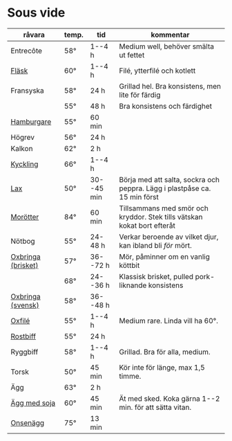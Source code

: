 # Sous vide

<!-- Spara filen med CMD+K S för att undvika automatformattering. Justera kolumnbrytningar genom antalet minustecken under rubrikerna. -->

| **råvara**           | **temp.** | **tid**        | **kommentar**                               |
| -------------------- | --------- | -------------- | ------------------------------------------- |
| Entrecôte                 | 58°       | 1--4 h     | Medium well, behöver smälta ut fettet                                     |
| [Fläsk][]                 | 60°       | 1--4 h     | Filé, ytterfilé och kotlett                                               |
| Fransyska                 | 58°       | 24 h       | Grillad hel. Bra konsistens, men lite för färdig                          |
|                           | 55°       | 48 h       | Bra konsistens och färdighet                                              |
| [Hamburgare][]            | 55°       | 60 min     |                                                                           |
| Högrev                    | 56°       | 24 h       |                                                                           |
| Kalkon                    | 62°       | 2 h        |                                                                           |
| [Kyckling][]              | 66°       | 1--4 h     |                                                                           |
| [Lax][]                   | 50°       | 30--45 min | Börja med att salta, sockra och peppra. Lägg i plastpåse ca. 15 min först |
| [Morötter][]              | 84°       | 60 min     | Tillsammans med smör och kryddor. Stek tills vätskan kokat bort efteråt   |
| Nötbog                    | 55°       | 24-48 h    | Verkar beroende av vilket djur, kan ibland bli *för* mört.                |
| [Oxbringa (brisket)][obb] | 57°       | 36--72 h   | Mör, påminner om en vanlig köttbit                                        |
|                           | 68°       | 24--36 h   | Klassisk brisket, pulled pork-liknande konsistens                         |
| [Oxbringa (svensk)][obs]  | 58°       | 36--48 h   |                                                                           |
| [Oxfilé][]                | 55°       | 1--4 h     | Medium rare. Linda vill ha 60°.                                           |
| [Rostbiff][]              | 55°       | 24 h       |                                                                           |
| Ryggbiff                  | 58°       | 1--4 h     | Grillad. Bra för alla, medium.                                            |
| Torsk                     | 50°       | 45 min     | Kör inte för länge, max 1,5 timme.                                        |
| Ägg                       | 63°       | 2 h        |                                                                           |
| [Ägg med soja][]          | 60°       | 45 min     | Ät med sked. Koka gärna 1--2 min. för att sätta vitan.                    |
| [Onsenägg][]              | 75°       | 13 min     |                                                                           |

[Fläsk]: http://www.seriouseats.com/2016/04/food-lab-complete-guide-to-sous-vide-pork-chops.html
[Hamburgare]: http://www.seriouseats.com/recipes/2010/06/sous-vide-burgers-recipe.html
[Kyckling]: http://www.seriouseats.com/2015/07/the-food-lab-complete-guide-to-sous-vide-chicken-breast.html
[Lax]: http://www.seriouseats.com/recipes/2016/08/sous-vide-salmon-recipe.html
[Morötter]: http://www.seriouseats.com/recipes/2010/06/sous-vide-glazed-carrots-recipe.html
[obb]: https://www.seriouseats.com/recipes/2016/08/sous-vide-barbecue-smoked-bbq-brisket-texas-recipe.html
[obs]: http://niklash.blogspot.se/2014/12/sous-vide-oxbringa-med-pepparrotssas.html
[Oxfilé]: http://www.seriouseats.com/2015/06/food-lab-complete-guide-to-sous-vide-steak.html
[Rostbiff]: http://niklash.blogspot.se/2014/12/sous-vide-oxbringa-med-pepparrotssas.html
[Ägg med soja]: http://www.seriouseats.com/recipes/2014/09/singapore-style-soft-cooked-eggs-with-kaya-jam-and-toast-recipe.html
[Onsenägg]: http://www.seriouseats.com/2016/08/how-to-make-onsen-tamago-japanese-poached-egg.html
